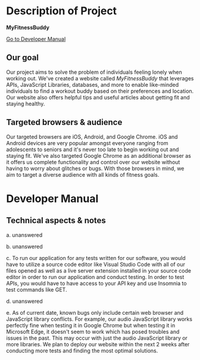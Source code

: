 # Description of Project

**MyFitnessBuddy**

[Go to Developer Manual](#developer-manual)

## Our goal
Our project aims to solve the problem of individuals feeling lonely when working out. We've created a website called _MyFitnessBuddy_ that leverages APIs, JavaScript Libraries, databases, and more to enable like-minded individuals to find a workout buddy based on their preferences and location. Our website also offers helpful tips and useful articles about getting fit and staying healthy.

## Targeted browsers & audience
Our targeted browsers are iOS, Android, and Google Chrome. iOS and Android devices are very popular amongst everyone ranging from adolescents to seniors and it's never too late to begin working out and staying fit. We've also targeted Google Chrome as an additional browser as it offers us complete functionality and control over our website without having to worry about glitches or bugs. With those browsers in mind, we aim to target a diverse audience with all kinds of fitness goals.

# Developer Manual

## Technical aspects & notes
a. unanswered


b. unanswered


c. To run our application for any tests written for our software, you would have to utilize a source code editor like Visual Studio Code with all of our files opened as well as a live server extension installed in your source code editor in order to run our application and conduct testing. In order to test APIs, you would have to have access to your API key and use Insomnia to test commands like GET.


d. unanswered


e. As of current date, known bugs only include certain web browser and JavaScript library conflicts. For example, our audio JavaScript library works perfectly fine when testing it in Google Chrome but when testing it in Microsoft Edge, it doesn't seem to work which has posed troubles and issues in the past. This may occur with just the audio JavaScript library or more libraries. We plan to deploy our website within the next 2 weeks after conducting more tests and finding the most optimal solutions.
